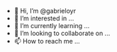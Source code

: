 - 👋 Hi, I’m @gabrieloyr
- 👀 I’m interested in ...
- 🌱 I’m currently learning ...
- 💞️ I’m looking to collaborate on ...
- 📫 How to reach me ...

<!---
gabrieloyr/gabrieloyr is a ✨ special ✨ repository because its `README.md` (this file) appears on your GitHub profile.
You can click the Preview link to take a look at your changes.
--->

